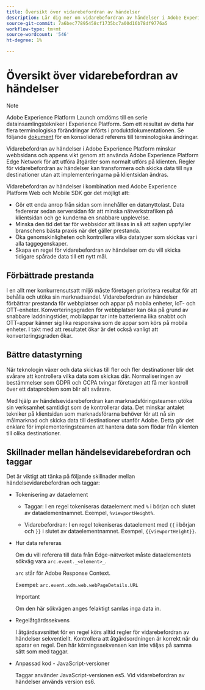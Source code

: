 ```yaml
---
title: Översikt över vidarebefordran av händelser
description: Lär dig mer om vidarebefordran av händelser i Adobe Experience Platform, där du kan använda Platform Edge Network för att utföra uppgifter utan att ändra taggimplementeringen.
source-git-commit: 7a6bec77895458cf1735bc7a00d16b78df9776a5
workflow-type: tm+mt
source-wordcount: '546'
ht-degree: 1%

---
```


# Översikt över vidarebefordran av händelser

>[!NOTE]
>
>Adobe Experience Platform Launch omdöms till en serie datainsamlingstekniker i Experience Platform. Som ett resultat av detta har flera terminologiska förändringar införts i produktdokumentationen. Se följande [dokument](../../term-updates.md) för en konsoliderad referens till terminologiska ändringar.

Vidarebefordran av händelser i Adobe Experience Platform minskar webbsidans och appens vikt genom att använda Adobe Experience Platform Edge Network för att utföra åtgärder som normalt utförs på klienten. Regler för vidarebefordran av händelser kan transformera och skicka data till nya destinationer utan att implementeringarna på klientsidan ändras.

Vidarebefordran av händelser i kombination med Adobe Experience Platform Web och Mobile SDK gör det möjligt att:

* Gör ett enda anrop från sidan som innehåller en datanyttolast. Data federerar sedan serversidan för att minska nätverkstrafiken på klientsidan och ge kunderna en snabbare upplevelse.
* Minska den tid det tar för webbsidor att läsas in så att sajten uppfyller branschens bästa praxis när det gäller prestanda.
* Öka genomskinligheten och kontrollera vilka datatyper som skickas var i alla taggegenskaper.
* Skapa en regel för vidarebefordran av händelser om du vill skicka tidigare spårade data till ett nytt mål.

## Förbättrade prestanda

I en allt mer konkurrensutsatt miljö måste företagen prioritera resultat för att behålla och utöka sin marknadsandel. Vidarebefordran av händelser förbättrar prestanda för webbplatser och appar på mobila enheter, IoT- och OTT-enheter. Konverteringsgraden för webbplatser kan öka på grund av snabbare laddningstider, mobilappar tar inte batterierna lika snabbt och OTT-appar känner sig lika responsiva som de appar som körs på mobila enheter. I takt med att resultatet ökar är det också vanligt att konverteringsgraden ökar.

## Bättre datastyrning

När teknologin växer och data skickas till fler och fler destinationer blir det svårare att kontrollera vilka data som skickas där. Normaliseringen av bestämmelser som GDPR och CCPA tvingar företagen att få mer kontroll över ett dataproblem som blir allt svårare.

Med hjälp av händelsevidarebefordran kan marknadsföringsteamen utöka sin verksamhet samtidigt som de kontrollerar data. Det minskar antalet tekniker på klientsidan som marknadsförarna behöver för att nå sin målmarknad och skicka data till destinationer utanför Adobe. Detta gör det enklare för implementeringsteamen att hantera data som flödar från klienten till olika destinationer.

## Skillnader mellan händelsevidarebefordran och taggar

Det är viktigt att tänka på följande skillnader mellan händelsevidarebefordran och taggar:

* Tokenisering av dataelement

   * Taggar: I en regel tokeniseras dataelement med `%` i början och slutet av dataelementnamnet. Exempel, `%viewportHeight%`.

   * Vidarebefordran: I en regel tokeniseras dataelement med `{{` i början och `}}` i slutet av dataelementnamnet. Exempel, `{{viewportHeight}}`.

* Hur data refereras

   Om du vill referera till data från Edge-nätverket måste dataelementets sökväg vara `arc.event._<element>_`.

   `arc` står för Adobe Response Context.

   Exempel: `arc.event.xdm.web.webPageDetails.URL`

   >[!IMPORTANT]
   >
   >Om den här sökvägen anges felaktigt samlas inga data in.


* Regelåtgärdssekvens

   I åtgärdsavsnittet för en regel körs alltid regler för vidarebefordran av händelser sekventiellt. Kontrollera att åtgärdsordningen är korrekt när du sparar en regel. Den här körningssekvensen kan inte väljas på samma sätt som med taggar.

* Anpassad kod - JavaScript-versioner

   Taggar använder JavaScript-versionen es5. Vid vidarebefordran av händelser används version es6.

<!--doc Adobe Cloud Connector extension, get from Jon-->
